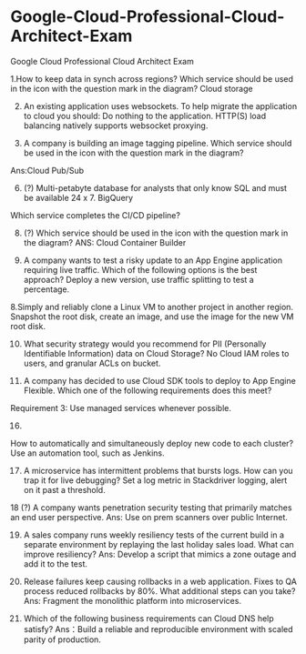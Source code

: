 # Google-Cloud-Professional-Cloud-Architect-Exam
Google Cloud Professional Cloud Architect Exam

1.How to keep data in synch across regions? Which service should be used in the icon with the question mark in the diagram?
Cloud storage


2. An existing application uses websockets. To help migrate the application to cloud you should:
Do nothing to the application. HTTP(S) load balancing natively supports websocket proxying.

3. A company is building an image tagging pipeline. Which service should be used in the icon with the question mark in the diagram?

Ans:Cloud Pub/Sub

6. (?) Multi-petabyte database for analysts that only know SQL and must be available 24 x 7.
BigQuery

Which service completes the CI/CD pipeline?

8. (?) Which service should be used in the icon with the question mark in the diagram?
ANS: Cloud Container Builder


15. A company wants to test a risky update to an App Engine application requiring live traffic. Which of the following options is the best approach?
Deploy a new version, use traffic splitting to test a percentage.

8.Simply and reliably clone a Linux VM to another project in another region.
Snapshot the root disk, create an image, and use the image for the new VM root disk.

10. What security strategy would you recommend for PII (Personally Identifiable Information) data on Cloud Storage?
No Cloud IAM roles to users, and granular ACLs on bucket.

11. A company has decided to use Cloud SDK tools to deploy to App Engine Flexible. Which one of the following requirements does this meet?

Requirement 3: Use managed services whenever possible.


16. 
How to automatically and simultaneously deploy new code to each cluster?
Use an automation tool, such as Jenkins.


17. A microservice has intermittent problems that bursts logs. How can you trap it for live debugging?
Set a log metric in Stackdriver logging, alert on it past a threshold.

18 (?)
A company wants penetration security testing that primarily matches an end user perspective.
Ans: Use on prem scanners over public Internet.



19. A sales company runs weekly resiliency tests of the current build in a separate environment by replaying the last holiday sales load. What can improve resiliency?
Ans: Develop a script that mimics a zone outage and add it to the test.

20. Release failures keep causing rollbacks in a web application. Fixes to QA process reduced rollbacks by 80%. What additional steps can you take?
Ans: Fragment the monolithic platform into microservices.


12. Which of the following business requirements can Cloud DNS help satisfy?
Ans：Build a reliable and reproducible environment with scaled parity of production.

